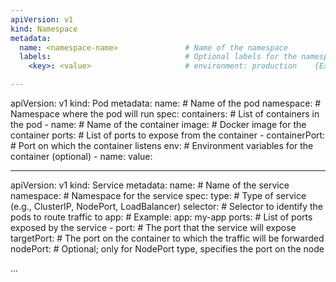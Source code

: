 ```yaml
---
apiVersion: v1
kind: Namespace
metadata:
  name: <namespace-name>               # Name of the namespace
  labels:                              # Optional labels for the namespace
    <key>: <value>                     # environment: production    {Example label}

---
```


apiVersion: v1
kind: Pod
metadata:
  name: <pod-name>                     # Name of the pod
  namespace: <namespace>               # Namespace where the pod will run
spec:
  containers:                          # List of containers in the pod
    - name: <container-name>           # Name of the container
      image: <container-image>         # Docker image for the container
      ports:                           # List of ports to expose from the container
        - containerPort: <port-number> # Port on which the container listens
      env:                             # Environment variables for the container (optional)
        - name: <env-var-name>
          value: <env-var-value>

---

apiVersion: v1
kind: Service
metadata:
  name: <service-name>               # Name of the service
  namespace: <namespace>             # Namespace for the service
spec:
  type: <service-type>                # Type of service (e.g., ClusterIP, NodePort, LoadBalancer)
  selector:                           # Selector to identify the pods to route traffic to
    app: <app-label>                  # Example: app: my-app
  ports:                              # List of ports exposed by the service
    - port: <service-port>            # The port that the service will expose
      targetPort: <container-port>     # The port on the container to which the traffic will be forwarded
      nodePort: <node-port>            # Optional; only for NodePort type, specifies the port on the node

...
